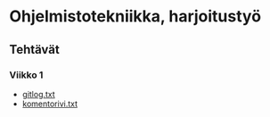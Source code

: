 # Ohjelmistotekniikka, harjoitustyö

## Tehtävät

### Viikko 1

* [gitlog.txt](https://github.com/vmarttil/ot-harjoitustyo/blob/master/laskarit/viikko1/gitlog.txt)
* [komentorivi.txt](https://github.com/vmarttil/ot-harjoitustyo/blob/master/laskarit/viikko1/komentorivi.txt) 
